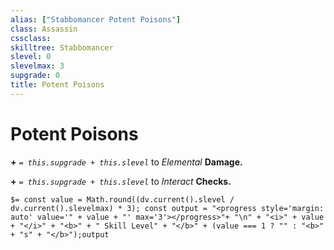 ```yaml
---
alias: ["Stabbomancer Potent Poisons"]
class: Assassin
cssclass: 
skilltree: Stabbomancer
slevel: 0
slevelmax: 3
supgrade: 0
title: Potent Poisons
---
```


# Potent Poisons
**+** *`= this.supgrade + this.slevel`* to *Elemental* **Damage.**

**+** *`= this.supgrade + this.slevel`* to *Interact* **Checks.**

`$= const value = Math.round((dv.current().slevel / dv.current().slevelmax) * 3); const output = "<progress style='margin: auto' value='" + value + "' max='3'></progress>"+ "\n" + "<i>" + value + "</i>" + "<b>" + " Skill Level" + "</b>" + (value === 1 ? "" : "<b>" + "s" + "</b>");output`
